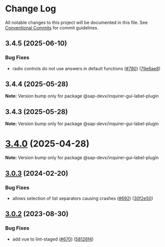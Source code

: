 # Change Log

All notable changes to this project will be documented in this file.
See [Conventional Commits](https://conventionalcommits.org) for commit guidelines.

## 3.4.5 (2025-06-10)

### Bug Fixes

- radio controls do not use answers in default functions ([#780](https://github.com/SAP/inquirer-gui/issues/780)) ([79e6ae8](https://github.com/SAP/inquirer-gui/commit/79e6ae88820cc918bb6c01cf319f3c3eba18efae))

## 3.4.4 (2025-05-28)

**Note:** Version bump only for package @sap-devx/inquirer-gui-label-plugin

## 3.4.3 (2025-05-28)

**Note:** Version bump only for package @sap-devx/inquirer-gui-label-plugin

# [3.4.0](https://github.com/SAP/inquirer-gui/compare/v3.3.0...v3.4.0) (2025-04-28)

**Note:** Version bump only for package @sap-devx/inquirer-gui-label-plugin

## [3.0.3](https://github.com/SAP/inquirer-gui/compare/v3.0.2...v3.0.3) (2024-02-20)

### Bug Fixes

- allows selection of list separators causing crashes ([#692](https://github.com/SAP/inquirer-gui/issues/692)) ([30f2e50](https://github.com/SAP/inquirer-gui/commit/30f2e50495fad128258b6f5cbbacb2d97a0937ca))

## [3.0.2](https://github.com/SAP/inquirer-gui/compare/v3.0.1...v3.0.2) (2023-08-30)

### Bug Fixes

- add vue to lint-staged ([#670](https://github.com/SAP/inquirer-gui/issues/670)) ([58126f4](https://github.com/SAP/inquirer-gui/commit/58126f4fa43b75d4346ef849ad1873ca7153cc49))
